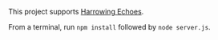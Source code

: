This project supports [Harrowing Echoes](https://github.com/nocjallen/harrowing-echoes).

From a terminal, run `npm install` followed by `node server.js`.